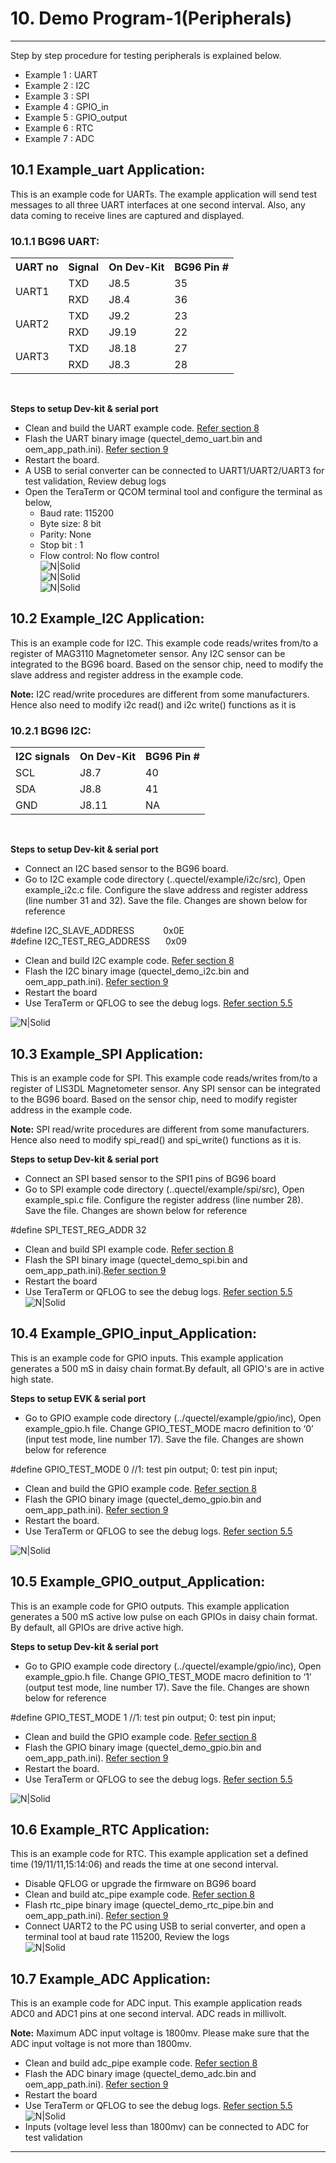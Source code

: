 
# 10. Demo Program-1(Peripherals)

------------
Step by step procedure for testing peripherals is explained below.
 - Example 1 : UART
 - Example 2 : I2C
 - Example 3 : SPI
 - Example 4 : GPIO_in
 - Example 5 : GPIO_output
 - Example 6 : RTC
 - Example 7 : ADC

## 10.1 Example&#95;uart Application:

This is an example code for UARTs. The example application will send test messages to all three UART interfaces at one second interval. Also, any data coming to receive lines are captured and displayed. 

### 10.1.1 BG96 UART:
<table class="pinout">
<tr><th>UART no</th><th>Signal</th><th>On Dev-Kit</th><th>BG96 Pin #</th></tr>
<tr><td rowspan="2">UART1</td><td>TXD</td><td>J8.5</td><td>35</td></tr>
<tr><td>RXD</td><td>J8.4</td><td>36</td></tr>
<tr><td rowspan="2">UART2</td><td>TXD</td><td>J9.2</td><td>23</td></tr>
<tr><td>RXD</td><td>J9.19</td><td>22</td></tr>
<tr><td rowspan="2">UART3<td>TXD</td><td>J8.18</td><td>27</td></tr>
<tr><td>RXD</td><td>J8.3</td><td>28</td></tr>
</table><br>

__Steps to setup Dev-kit & serial port__
- Clean and build the UART example code. <a href="#" target="_blank" onclick="LoadPage(8);return false;">Refer section 8</a>
- Flash the UART binary image (quectel&#95;demo&#95;uart.bin and oem&#95;app&#95;path.ini). <a href="#" target="_blank" onclick="LoadPage(9);return false;">Refer section 9</a>
- Restart the board.
- A USB to serial converter can be connected to UART1/UART2/UART3 for test validation, Review debug logs<br>
- Open the TeraTerm or QCOM terminal tool and configure the terminal as below,
    - Baud rate: 115200
    - Byte size: 8 bit
     - Parity: None
     - Stop bit : 1
     - Flow control: No flow control<br>
     ![N|Solid](../pics/BG96/UART1.jpg)<br>
     ![N|Solid](../pics/BG96/UART2.jpg)<br>
     ![N|Solid](../pics/BG96/UART3.jpg)<br>

## 10.2 Example&#95;I2C Application:

This is an example code for I2C. This example code reads/writes from/to a register of MAG3110 Magnetometer sensor. Any I2C sensor can be integrated to the BG96 board. Based on the sensor chip, need to modify the slave address and register address in the example code. 

__Note:__ I2C read/write procedures are different from some manufacturers. Hence also need to modify i2c read() and i2c write() functions as it is

### 10.2.1 BG96 I2C:
<table class="pinout">
<tr><th>I2C signals</th><th>On Dev-Kit</th><th>BG96 Pin #</th></tr>
<tr><td>SCL</td><td>J8.7</td><td>40</td></tr>
<tr><td>SDA</td><td>J8.8</td><td>41</td></tr>
<tr><td>GND</td><td>J8.11</td><td>NA</td></tr>
</table><br>

__Steps to setup Dev-kit & serial port__
- Connect an I2C based sensor to the BG96 board. 
- Go to I2C example code directory (..quectel/example/i2c/src), Open example&#95;i2c.c file. Configure the slave address and register address (line number 31 and 32). Save the file. Changes are shown below for reference

&#35;define I2C&#95;SLAVE&#95;ADDRESS			        &ensp;&ensp;&ensp;&ensp;&ensp;&ensp;0x0E<br>
&#35;define I2C&#95;TEST&#95;REG&#95;ADDRESS			 &ensp;&ensp;&ensp;0x09 
- Clean and build I2C example code. <a href="#" target="_blank" onclick="LoadPage(8);return false;">Refer section 8</a>
- Flash the I2C binary image (quectel&#95;demo&#95;i2c.bin and oem&#95;app&#95;path.ini). <a href="#" target="_blank" onclick="LoadPage(9);return false;">Refer section 9</a>
- Restart the board
- Use TeraTerm or QFLOG to see the debug logs. <a href="#Compilation%20Instructions"><a href="#" target="_blank" onclick="LoadPage(5);return false;">Refer section 5.5</a><br>

![N|Solid](../pics/BG96/bg96-i2c.jpg)

## 10.3 Example&#95;SPI Application:

This is an example code for SPI. This example code reads/writes from/to a register of LIS3DL Magnetometer sensor. 
Any SPI sensor can be integrated to the BG96 board. Based on the sensor chip, need to modify register address in the example code. 

__Note:__ SPI read/write procedures are different from some manufacturers. Hence also need to modify spi_read() and spi_write() functions as it is.<br>

__Steps to setup Dev-kit & serial port__
- Connect an SPI based sensor to the SPI1 pins of BG96 board
- Go to SPI example code directory (..quectel/example/spi/src), Open example&#95;spi.c file. Configure the register address (line number 28). Save the file. Changes are shown below for reference

&#35;define SPI&#95;TEST&#95;REG&#95;ADDR				32

- Clean and build SPI example code. <a href="#" target="_blank" onclick="LoadPage(8);return false;">Refer section 8</a>
- Flash the SPI binary image (quectel&#95;demo&#95;spi.bin and oem&#95;app&#95;path.ini).<a href="#" target="_blank" onclick="LoadPage(9);return false;">Refer section 9</a>
- Restart the board
- Use TeraTerm or QFLOG to see the debug logs. <a href="#Compilation%20Instructions"><a href="#" target="_blank" onclick="LoadPage(5);return false;">Refer section 5.5</a><br>
![N|Solid](../pics/BG96/bg96-spi.jpg)


## 10.4 Example&#95;GPIO&#95;input&#95;Application:

This is an example code for GPIO inputs. This example application generates a 500 mS in daisy chain format.By default, all GPIO's are in active high state.

__Steps to setup EVK & serial port__
- Go to GPIO example code directory (../quectel/example/gpio/inc), Open example&#95;gpio.h file. Change GPIO&#95;TEST&#95;MODE macro definition to ‘0’ (input test mode, line number 17). Save the file. Changes are shown below for reference

&#35;define GPIO&#95;TEST&#95;MODE   0	//1: test pin output; 0: test pin input;

- Clean and build the GPIO example code. <a href="#" target="_blank" onclick="LoadPage(8);return false;">Refer section 8</a>
- Flash the GPIO binary image (quectel&#95;demo&#95;gpio.bin and oem&#95;app&#95;path.ini). <a href="#" target="_blank" onclick="LoadPage(9);return false;">Refer section 9</a>
- Restart the board.
- Use TeraTerm or QFLOG to see the debug logs. <a href="#Compilation%20Instructions"><a href="#" target="_blank" onclick="LoadPage(5);return false;">Refer section 5.5</a>

![N|Solid](../pics/BG96/bg96-gpio-i.jpg)


## 10.5 Example&#95;GPIO&#95;output&#95;Application:

This is an example code for GPIO outputs. This example application generates a 500 mS active low pulse on each GPIOs in daisy chain format. By default, all GPIOs are drive active high.

__Steps to setup Dev-kit & serial port__
- Go to GPIO example code directory (../quectel/example/gpio/inc), Open example&#95;gpio.h file. Change GPIO&#95;TEST&#95;MODE macro definition to ‘1’ (output test mode, line   number 17). Save the file. Changes are shown below for reference

&#35;define GPIO&#95;TEST&#95;MODE   1	//1: test pin output; 0: test pin input;

- Clean and build the GPIO example code. <a href="#" target="_blank" onclick="LoadPage(8);return false;">Refer section 8</a>
- Flash the GPIO binary image (quectel&#95;demo&#95;gpio.bin and oem&#95;app&#95;path.ini). <a href="#" target="_blank" onclick="LoadPage(9);return false;">Refer section 9</a>
- Restart the board.
- Use TeraTerm or QFLOG to see the debug logs. <a href="#Compilation%20Instructions"><a href="#" target="_blank" onclick="LoadPage(5);return false;">Refer section 5.5</a>

![N|Solid](../pics/BG96/bg96-gpio-o.jpg)


## 10.6 Example&#95;RTC Application:

This is an example code for RTC. This example application set a defined time (19/11/11,15:14:06) and reads the time at one second interval.

-  Disable QFLOG or upgrade the firmware on BG96 board 
-  Clean and build atc&#95;pipe example code. <a href="#" target="_blank" onclick="LoadPage(8);return false;">Refer section 8</a>
-  Flash rtc&#95;pipe binary image (quectel&#95;demo&#95;rtc&#95;pipe.bin and oem&#95;app&#95;path.ini). <a href="#" target="_blank" onclick="LoadPage(9);return false;">Refer section 9</a>
- Connect UART2 to the PC using USB to serial converter, and open a terminal tool at baud rate 115200, Review the logs<br>
![N|Solid](../pics/BG96/bg96-rtc.jpg)<br>

## 10.7 Example&#95;ADC Application:

This is an example code for ADC input.  This example application reads ADC0 and ADC1 pins at one second interval. ADC reads in millivolt. 

__Note:__ Maximum ADC input voltage is 1800mv. Please make sure that the ADC input voltage is not more than 1800mv.

- Clean and build adc&#95;pipe example code. <a href="#" target="_blank" onclick="LoadPage(8);return false;">Refer section 8</a>
- Flash the ADC binary image (quectel&#95;demo&#95;adc.bin and oem&#95;app&#95;path.ini). <a href="#" target="_blank" onclick="LoadPage(9);return false;">Refer section 9</a>
- Restart the board
- Use TeraTerm or QFLOG to see the debug logs. <a href="#Compilation%20Instructions"><a href="#" target="_blank" onclick="LoadPage(5);return false;">Refer section 5.5</a><br>
![N|Solid](../pics/BG96/bg96-adc.jpg)
- Inputs (voltage level less than 1800mv) can be connected to ADC for test validation


------------